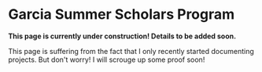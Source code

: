 # Garcia Summer Scholars Program

**This page is currently under construction! Details to be added soon.**

This page is suffering from the fact that I only recently started documenting projects. But don't worry! I will scrouge up some proof soon!
